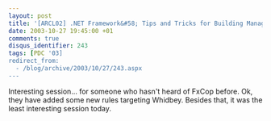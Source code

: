 ```yaml
---
layout: post
title: '[ARCL02] .NET Framework&#58; Tips and Tricks for Building Managed Components'
date: 2003-10-27 19:45:00 +01
comments: true
disqus_identifier: 243
tags: [PDC '03]
redirect_from:
  - /blog/archive/2003/10/27/243.aspx
---
```


Interesting session... for someone who hasn't heard of FxCop before. Ok, they have added some new rules targeting Whidbey. Besides that, it was the least interesting session today.

